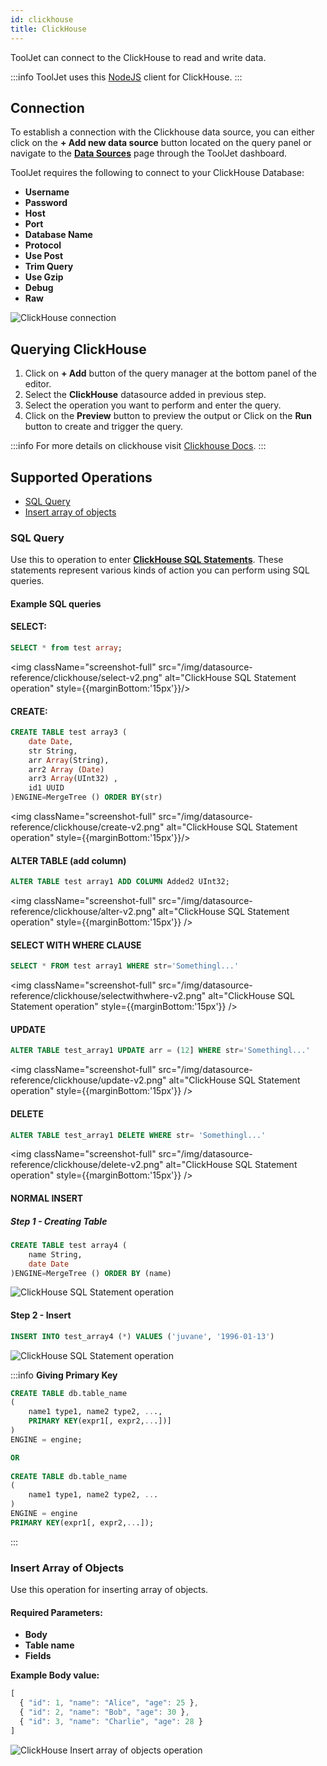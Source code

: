```yaml
---
id: clickhouse
title: ClickHouse
---
```


ToolJet can connect to the ClickHouse to read and write data.

:::info
ToolJet uses this [NodeJS](https://github.com/TimonKK/clickhouse) client for ClickHouse.
:::

## Connection

To establish a connection with the Clickhouse data source, you can either click on the **+ Add new data source** button located on the query panel or navigate to the **[Data Sources](/docs/data-sources/overview)** page through the ToolJet dashboard.

ToolJet requires the following to connect to your ClickHouse Database:

- **Username**
- **Password**
- **Host**
- **Port**
- **Database Name**
- **Protocol**
- **Use Post**
- **Trim Query**
- **Use Gzip**
- **Debug**
- **Raw**

<img className="screenshot-full" src="/img/datasource-reference/clickhouse/connection-v2.png" alt="ClickHouse connection" />

<div>

## Querying ClickHouse

1. Click on **+ Add** button of the query manager at the bottom panel of the editor.
2. Select the **ClickHouse** datasource added in previous step.
3. Select the operation you want to perform and enter the query.
4. Click on the **Preview** button to preview the output or Click on the **Run** button to create and trigger the query.

:::info
For more details on clickhouse visit [Clickhouse Docs](https://clickhouse.com/docs/en/quick-start).
:::

</div>

<div>

## Supported Operations

- [SQL Query](#sql-query)
- [Insert array of objects](#insert-array-of-objects)

### SQL Query

Use this to operation to enter **[ClickHouse SQL Statements](https://clickhouse.com/docs/en/sql-reference/statements/)**. These statements represent various kinds of action you can perform using SQL queries.

#### Example SQL queries

#### SELECT:

```sql
SELECT * from test array;
```

<img className="screenshot-full" src="/img/datasource-reference/clickhouse/select-v2.png" alt="ClickHouse SQL Statement operation" style={{marginBottom:'15px'}}/>

#### CREATE: 

```sql
CREATE TABLE test array3 (
	date Date,
	str String,
	arr Array(String),
	arr2 Array (Date)
	arr3 Array(UInt32) ,
	id1 UUID
)ENGINE=MergeTree () ORDER BY(str)
```

<img className="screenshot-full" src="/img/datasource-reference/clickhouse/create-v2.png" alt="ClickHouse SQL Statement operation" style={{marginBottom:'15px'}}/>

#### ALTER TABLE (add column)

```sql
ALTER TABLE test array1 ADD COLUMN Added2 UInt32;
```

<img className="screenshot-full" src="/img/datasource-reference/clickhouse/alter-v2.png" alt="ClickHouse SQL Statement operation" style={{marginBottom:'15px'}} />

#### SELECT WITH WHERE CLAUSE
```sql
SELECT * FROM test array1 WHERE str='Somethingl...'
```

<img className="screenshot-full" src="/img/datasource-reference/clickhouse/selectwithwhere-v2.png" alt="ClickHouse SQL Statement operation" style={{marginBottom:'15px'}} />

#### UPDATE
```sql
ALTER TABLE test_array1 UPDATE arr = (12] WHERE str='Somethingl...'
```

<img className="screenshot-full" src="/img/datasource-reference/clickhouse/update-v2.png" alt="ClickHouse SQL Statement operation" style={{marginBottom:'15px'}} />

#### DELETE
```sql
ALTER TABLE test_array1 DELETE WHERE str= 'Somethingl...'
```

<img className="screenshot-full" src="/img/datasource-reference/clickhouse/delete-v2.png" alt="ClickHouse SQL Statement operation" style={{marginBottom:'15px'}} />

#### NORMAL INSERT

##### Step 1 - Creating Table

```sql
CREATE TABLE test array4 (
	name String,
	date Date
)ENGINE=MergeTree () ORDER BY (name)
```

<img className="screenshot-full" src="/img/datasource-reference/clickhouse/step1-v2.png" alt="ClickHouse SQL Statement operation" />

#### Step 2 - Insert

```sql
INSERT INTO test_array4 (*) VALUES ('juvane', '1996-01-13')
```

<img className="screenshot-full" src="/img/datasource-reference/clickhouse/step2-v2.png" alt="ClickHouse SQL Statement operation" />

:::info
**Giving Primary Key**
```sql
CREATE TABLE db.table_name
(
	name1 type1, name2 type2, ...,
	PRIMARY KEY(expr1[, expr2,...])]
)
ENGINE = engine;

OR 
	
CREATE TABLE db.table_name
(
	name1 type1, name2 type2, ...
)
ENGINE = engine
PRIMARY KEY(expr1[, expr2,...]);
```
:::

### Insert Array of Objects

Use this operation for inserting array of objects.

#### Required Parameters:
- **Body**
- **Table name**
- **Fields**

**Example Body value:**
```javascript
[
  { "id": 1, "name": "Alice", "age": 25 },
  { "id": 2, "name": "Bob", "age": 30 },
  { "id": 3, "name": "Charlie", "age": 28 }
]
```

<img className="screenshot-full" src="/img/datasource-reference/clickhouse/insertarray-v2.png" alt="ClickHouse Insert array of objects operation" />

</div>
